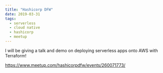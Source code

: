 ```yaml
---
title: "Hashicorp DFW"
date: 2019-03-31
tags:
  - serverless
  - cloud native    
  - hashicorp
  - meetup
---
```


I will be giving a talk and demo on deploying serverless apps onto AWS with Terraform!

https://www.meetup.com/hashicorpdfw/events/260071773/

